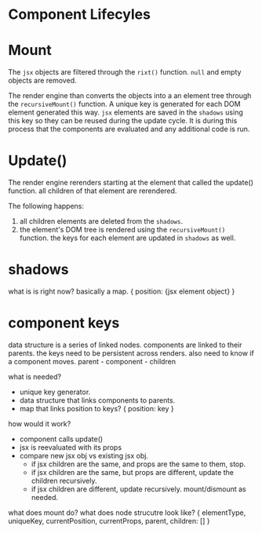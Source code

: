 # Component Lifecyles

# Mount

The `jsx` objects are filtered through the `rixt()` function. `null` and empty objects are removed. 

The render engine than converts the objects into a an element tree through the `recursiveMount()` function. A unique key is generated for each DOM element generated this way. `jsx` elements are saved in the `shadows` using this key so they can be reused during the update cycle. It is during this process that the components are evaluated and any additional code is run.

# Update()

The render engine rerenders starting at the element that called the update() function. all children of that element are rerendered.

The following happens:
1. all children elements are deleted from the `shadows`.
2. the element's DOM tree is rendered using the `recursiveMount()` function. the keys for each element are updated in `shadows` as well.

# shadows 

what is is right now? basically a map.
{
    position: {jsx element object}
}

# component keys

data structure is a series of linked nodes. components are linked to their parents. the keys need to be persistent across renders. also need to know if a component moves.
parent - component - children 

what is needed?
* unique key generator.
* data structure that links components to parents. 
* map that links position to keys?
    {
        position: key
    }

how would it work?

* component calls update()
* jsx is reevaluated with its props
* compare new jsx obj vs existing jsx obj.
    * if jsx children are the same, and props are the same to them, stop.
    * if jsx children are the same, but props are different, update the children recursively.
    * if jsx children are different, update recursively. mount/dismount as needed.

what does mount do?
what does node strucutre look like?
{
    elementType,
    uniqueKey,
    currentPosition,
    currentProps,
    parent,
    children: []
}